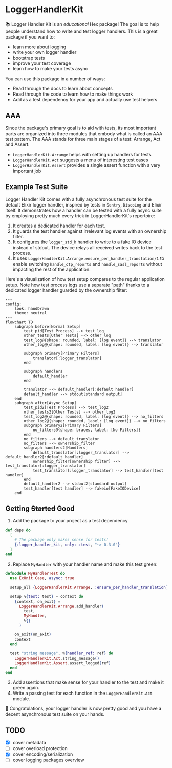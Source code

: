 # LoggerHandlerKit

📚 Logger Handler Kit is an _educational_ Hex package! The goal is to help people
understand how to write and test logger handlers. This is a great package if you
want to:

* learn more about logging
* write your own logger handler
* bootstrap tests
* improve your test coverage
* learn how to make your tests async

You can use this package in a number of ways:

* Read through the docs to learn about concepts
* Read through the code to learn how to make things work
* Add as a test dependency for your app and actually use test helpers

## AAA

Since the package's primary goal is to aid with tests, its most important parts
are organized into three modules that embody what is called an AAA test pattern. The
AAA stands for three main stages of a test: Arrange, Act and Assert:

* `LoggerHandlerKit.Arrange` helps with setting up handlers for tests
* `LoggerHandlerKit.Act` suggests a menu of interesting test cases
* `LoggerHandlerKit.Assert` provides a single assert function with a very important job

## Example Test Suite

Logger Handler Kit comes with a fully asynchronous test suite for the default
Elixir logger handler, inspired by tests in `Sentry`, `DiscoLog` and Elixir
itself. It demonstrates how a handler can be tested with a fully async suite by
employing pretty much every trick in LoggerHandlerKit's repertoire:

1. It creates a dedicated handler for each test. 
2. It guards the test handler against irrelevant log events with an ownership filter. 
3. It configures the `logger_std_h` handler to write to a fake IO device instead of
stdout. The device relays all received writes back to the test process. 
4. It uses `LoggerHandlerKit.Arrange.ensure_per_handler_translation/1` to enable
switching `handle_otp_reports` and `handle_sasl_reports` without impacting the rest
of the application.

Here's a visualization of how test setup compares to the regular application
setup. Note how test process logs use a separate "path" thanks to a dedicated
logger handler guarded by the ownership filter:


```mermaid
---
config:
    look: handDrawn
    theme: neutral
---
flowchart TD
    subgraph before[Normal Setup]
        test_pid[Test Process] --> test_log
        other_tests[Other Tests] --> other_log 
        test_log@{shape: rounded, label: [log event]} --> translator
        other_log@{shape: rounded, label: [log event]} --> translator
        
        subgraph primary[Primary Filters]
            translator[:logger_translator]
        end
        
        subgraph handlers
            default_handler
        end
        
        translator --> default_handler[:default handler]
        default_handler --> stdout[standard output]
    end
    subgraph after[Async Setup]
        test_pid2[Test Process] --> test_log2
        other_tests2[Other Tests] --> other_log2 
        test_log2@{shape: rounded, label: [log event]} --> no_filters
        other_log2@{shape: rounded, label: [log event]} --> no_filters
        subgraph primary2[Primary Filters]
            no_filters@{shape: braces, label: [No Filters]}
        end
        no_filters --> default_translator
        no_filters --> ownership_filter
        subgraph handlers2[Handlers]
            default_translator[:logger_translator] --> default_handler2[:default handler]
            ownership_filter[ownership filter] --> test_translator[:logger_translator]
            test_translator[:logger_translator] --> test_handler[test handler]
        end
        default_handler2 --> stdout2[standard output]
        test_handler[test handler] --> fakeio[FakeIODevice]
    end
```

## Getting ~~Started~~ Good

1. Add the package to your project as a test dependency

```elixir
def deps do
  [
    # The package only makes sense for tests!
    {:logger_handler_kit, only: :test, "~> 0.3.0"}
  ]
end
```

2. Replace `MyHandler` with your handler name and make this test green:

```elixir
defmodule MyHandlerTest do
  use ExUnit.Case, async: true

  setup_all {LoggerHandlerKit.Arrange, :ensure_per_handler_translation}

  setup %{test: test} = context do
    {context, on_exit} =
      LoggerHandlerKit.Arrange.add_handler(
        test,
        MyHandler,
        %{}
      )

    on_exit(on_exit)
    context
  end

  test "string message", %{handler_ref: ref} do
    LoggerHandlerKit.Act.string_message()
    LoggerHandlerKit.Assert.assert_logged(ref)
  end
end
```

3. Add assertions that make sense for your handler to the test and make it green again.
4. Write a passing test for each function in the `LoggerHandlerKit.Act` module.

🎉 Congratulations, your logger handler is now pretty good and you have a decent asynchronous test suite on your hands.

## TODO

* [x] cover metadata
* [ ] cover overload protection
* [x] cover encoding/serialization
* [ ] cover logging packages overview